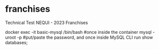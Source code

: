 # franchises
Technical Test NEQUI - 2023 Franchises


docker exec -it basic-mysql /bin/bash
#once inside the container
mysql -uroot -p
#put/paste the password, and once inside MySQL CLI run
show databases;